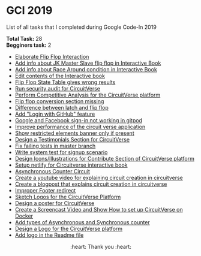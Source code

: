 # GCI 2019

List of all tasks that I completed during Google Code-In 2019

**Total Task:** 28 <br>
**Begginers task:** 2

- [Elaborate Flip Flop Interaction](https://codein.withgoogle.com/archive/2019/t/5753579718049792/)
- [Add info about JK Master Slave flip flop in Interactive Book](https://codein.withgoogle.com/archive/2019/t/6018576280977408/)
- [Add info about Race Around condition in Interactive Book](https://codein.withgoogle.com/archive/2019/t/4998787467051008/)
- [Edit contents of the Interactive book](https://codein.withgoogle.com/archive/2019/t/5128539158872064/)
- [Flip Flop State Table gives wrong results](https://codein.withgoogle.com/archive/2019/t/5978924731858944/)
- [Run security audit for CircuitVerse](https://codein.withgoogle.com/archive/2019/t/4851474241159168/)
- [Perform Competitive Analysis for the CircuitVerse platform](https://codein.withgoogle.com/archive/2019/t/5458330915438592/)
- [Flip flop conversion section missing](https://codein.withgoogle.com/archive/2019/t/6715350670901248/)
- [Difference between latch and flip flop](https://codein.withgoogle.com/archive/2019/t/5080653167591424/)
- [Add "Login with GitHub" feature](https://codein.withgoogle.com/archive/2019/t/4901739048730624/)
- [Google and Facebook sign-in not working in gitpod](https://codein.withgoogle.com/archive/2019/t/4508395281842176/)
- [Improve performance of the circuit verse application](https://codein.withgoogle.com/archive/2019/t/5888135934771200/)
- [Show restricted elements banner only if present](https://codein.withgoogle.com/archive/2019/t/5879268983177216/)
- [Design a Testimonials Section for CircuitVerse](https://codein.withgoogle.com/archive/2019/t/6485270145269760/)
- [Fix failing tests in master branch](https://codein.withgoogle.com/archive/2019/t/6195453092167680/)
- [Write system test for signup scenario](https://codein.withgoogle.com/archive/2019/t/5056841222979584/)
- [Design Icons/Illustrations for Contribute Section of CircuitVerse platform](https://codein.withgoogle.com/archive/2019/t/6109837356695552/)
- [Setup netlify for Circuitverse interactive book](https://codein.withgoogle.com/archive/2019/t/5608359718289408/)
- [Asynchronous Counter Circuit](https://codein.withgoogle.com/archive/2019/t/6373719534993408/)
- [Create a youtube video for explaining circuit creation in circuitverse](https://codein.withgoogle.com/archive/2019/t/5773434882097152/)
- [Create a blogpost that explains circuit creation in circuitverse](https://codein.withgoogle.com/archive/2019/t/5430442753261568/)
- [Improper Footer redirect](https://codein.withgoogle.com/archive/2019/t/4951896993824768/)
- [Sketch Logos for the CircuitVerse Platform](https://codein.withgoogle.com/archive/2019/t/5697582739750912/)
- [Design a poster for CircuitVerse](https://codein.withgoogle.com/archive/2019/t/6558866658033664/)
- [Create a Screencast Video and Show How to set up CircuitVerse on Docker](https://codein.withgoogle.com/archive/2019/t/4585921723236352/)
- [Add types of Asynchronous and Synchronous counter](https://codein.withgoogle.com/archive/2019/t/5740159220318208/)
- [Design a Logo for the CircuitVerse platform](https://codein.withgoogle.com/archive/2019/t/5762797523173376/)
- [Add logo in the Readme file](https://codein.withgoogle.com/archive/2019/t/6266592824918016/)

<p align="center">:heart: Thank you :heart:</p>
